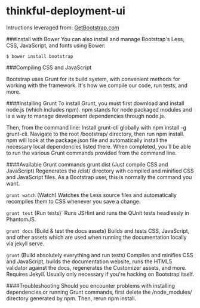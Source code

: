# thinkful-deployment-ui

Intructions leveraged from: [GetBootstrap.com](http://getbootstrap.com/getting-started/)

###Install with Bower
You can also install and manage Bootstrap's Less, CSS, JavaScript, and fonts using Bower:

```
$ bower install bootstrap
```


###Compiling CSS and JavaScript

Bootstrap uses Grunt for its build system, with convenient methods for working with the framework. It's how we compile our code, run tests, and more.

####Installing Grunt
To install Grunt, you must first download and install node.js (which includes npm). npm stands for node packaged modules and is a way to manage development dependencies through node.js.

Then, from the command line:
Install grunt-cli globally with npm install -g grunt-cli.
Navigate to the root /bootstrap/ directory, then run npm install. npm will look at the package.json file and automatically install the necessary local dependencies listed there.
When completed, you'll be able to run the various Grunt commands provided from the command line.

####Available Grunt commands
grunt dist (Just compile CSS and JavaScript)
Regenerates the /dist/ directory with compiled and minified CSS and JavaScript files. As a Bootstrap user, this is normally the command you want.

`grunt watch` (Watch)
Watches the Less source files and automatically recompiles them to CSS whenever you save a change.

`grunt test` (Run tests)`
Runs JSHint and runs the QUnit tests headlessly in PhantomJS.

`grunt docs` (Build & test the docs assets)
Builds and tests CSS, JavaScript, and other assets which are used when running the documentation locally via jekyll serve.

`grunt` (Build absolutely everything and run tests)
Compiles and minifies CSS and JavaScript, builds the documentation website, runs the HTML5 validator against the docs, regenerates the Customizer assets, and more. Requires Jekyll. Usually only necessary if you're hacking on Bootstrap itself.

####Troubleshooting
Should you encounter problems with installing dependencies or running Grunt commands, first delete the /node_modules/ directory generated by npm. Then, rerun npm install.
